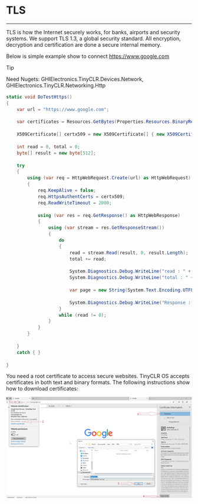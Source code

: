 # TLS
---

TLS is how the Internet securely works, for banks, airports and security systems. We support TLS 1.3, a global security standard. All encryption, decryption and certification are done a secure internal memory.

Below is simple example show to connect https://www.google.com 

>[!TIP]
>Need Nugets: GHIElectronics.TinyCLR.Devices.Network, GHIElectronics.TinyCLR.Networking.Http

```csharp
static void DoTestHttps()
{
    var url = "https://www.google.com";

    var certificates = Resources.GetBytes(Properties.Resources.BinaryResources.GlobalSign);

    X509Certificate[] certx509 = new X509Certificate[] { new X509Certificate(certificates) };

    int read = 0, total = 0;
    byte[] result = new byte[512];

    try
    {
        using (var req = HttpWebRequest.Create(url) as HttpWebRequest)
        {
            req.KeepAlive = false;
            req.HttpsAuthentCerts = certx509;
            req.ReadWriteTimeout = 2000;

            using (var res = req.GetResponse() as HttpWebResponse)
            {
                using (var stream = res.GetResponseStream())
                {
                    do
                    {
                        read = stream.Read(result, 0, result.Length);
                        total += read;

                        System.Diagnostics.Debug.WriteLine("read : " + read);
                        System.Diagnostics.Debug.WriteLine("total : " + total);

                        var page = new String(System.Text.Encoding.UTF8.GetChars(result, 0, read));

                        System.Diagnostics.Debug.WriteLine("Response : " + page);
                    }
                    while (read != 0);
                }
            }
        }

    }
    catch { }
            
}
```

You need a root certificate to access secure websites. TinyCLR OS accepts certificates in both text and binary formats. The following instructions show how to download certificates:

![How to dowload certificate](images/download_google_certificate.png)

